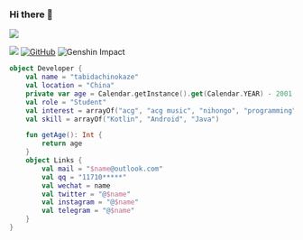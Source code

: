 ### Hi there 👋
![](https://github-readme-stats.vercel.app/api?username=tabidachinokaze&theme=dark)
<!--
**tabidachinokaze/tabidachinokaze** is a ✨ _special_ ✨ repository because its `README.md` (this file) appears on your GitHub profile.

Here are some ideas to get you started:

- 🔭 I’m currently working on ...
- 🌱 I’m currently learning ...
- 👯 I’m looking to collaborate on ...
- 🤔 I’m looking for help with ...
- 💬 Ask me about ...
- 📫 How to reach me: ...
- 😄 Pronouns: ...
- ⚡ Fun fact: ...
-->
![](https://img.shields.io/badge/-Java-3e74a2?style=flat-square&logo=Java&logoColor=fff)
[![GitHub](https://img.shields.io/github/followers/tabidachinokaze.svg?lable=GitHub&style=social)](https://github.com/tabidachinokaze/)
![Genshin Impact](https://genshin-card.getloli.com/1/77037185.png)
```kotlin
object Developer {
    val name = "tabidachinokaze"
    val location = "China"
    private var age = Calendar.getInstance().get(Calendar.YEAR) - 2001
    val role = "Student"
    val interest = arrayOf("acg", "acg music", "nihongo", "programming", "Linux", "Minecraft", "Genshin")
    val skill = arrayOf("Kotlin", "Android", "Java")

    fun getAge(): Int {
        return age
    }
    object Links {
        val mail = "$name@outlook.com"
        val qq = "11710*****"
        val wechat = name
        val twitter = "@$name"
        val instagram = "@$name"
        val telegram = "@$name"
    }
}
```
